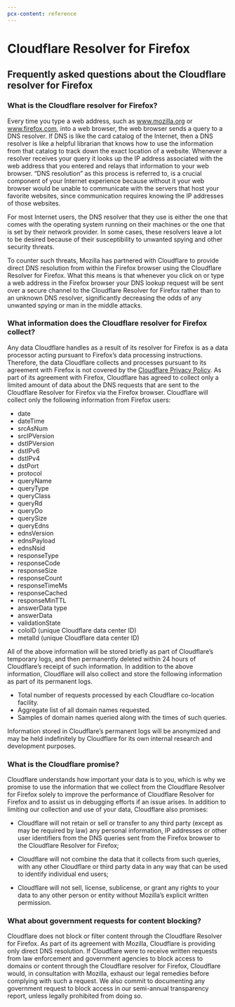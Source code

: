 ```yaml
---
pcx-content: reference
---
```


# Cloudflare Resolver for Firefox

## Frequently asked questions about the Cloudflare resolver for Firefox

### What is the Cloudflare resolver for Firefox?

Every time you type a web address, such as www.mozilla.org or www.firefox.com, into a web browser, the web browser sends a query to a DNS resolver. If DNS is like the card catalog of the Internet, then a DNS resolver is like a helpful librarian that knows how to use the information from that catalog to track down the exact location of a website. Whenever a resolver receives your query it looks up the IP address associated with the web address that you entered and relays that information to your web browser. “DNS resolution” as this process is referred to, is a crucial component of your Internet experience because without it your web browser would be unable to communicate with the servers that host your favorite websites, since communication requires knowing the IP addresses of those websites.

For most Internet users, the DNS resolver that they use is either the one that comes with the operating system running on their machines or the one that is set by their network provider. In some cases, these resolvers leave a lot to be desired because of their susceptibility to unwanted spying and other security threats.

To counter such threats, Mozilla has partnered with Cloudflare to provide direct DNS resolution from within the Firefox browser using the Cloudflare Resolver for Firefox. What this means is that whenever you click on or type a web address in the Firefox browser your DNS lookup request will be sent over a secure channel to the Cloudflare Resolver for Firefox rather than to an unknown DNS resolver, significantly decreasing the odds of any unwanted spying or man in the middle attacks.

### What information does the Cloudflare resolver for Firefox collect?

Any data Cloudflare handles as a result of its resolver for Firefox is as a data processor acting pursuant to Firefox’s data processing instructions. Therefore, the data Cloudflare collects and processes pursuant to its agreement with Firefox is not covered by the [Cloudflare Privacy Policy](https://www.cloudflare.com/privacypolicy/). As part of its agreement with Firefox, Cloudflare has agreed to collect only a limited amount of data about the DNS requests that are sent to the Cloudflare Resolver for Firefox via the Firefox browser. Cloudflare will collect only the following information from Firefox users:

* date
* dateTime
* srcAsNum
* srcIPVersion
* dstIPVersion
* dstIPv6
* dstIPv4
* dstPort
* protocol
* queryName
* queryType
* queryClass
* queryRd
* queryDo
* querySize
* queryEdns
* ednsVersion
* ednsPayload
* ednsNsid
* responseType
* responseCode
* responseSize
* responseCount
* responseTimeMs
* responseCached
* responseMinTTL
* answerData type
* answerData
* validationState
* coloID (unique Cloudflare data center ID)
* metalId (unique Cloudflare data center ID)

All of the above information will be stored briefly as part of Cloudflare’s temporary logs, and then permanently deleted within 24 hours of Cloudflare’s receipt of such information. In addition to the above information, Cloudflare will also collect and store the following information as part of its permanent logs.

- Total number of requests processed by each Cloudflare co-location facility.
- Aggregate list of all domain names requested.
- Samples of domain names queried along with the times of such queries.

Information stored in Cloudflare’s permanent logs will be anonymized and may be held indefinitely by Cloudflare for its own internal research and development purposes.

### What is the Cloudflare promise?

Cloudflare understands how important your data is to you, which is why we promise to use the information that we collect from the Cloudflare Resolver for Firefox solely to improve the performance of Cloudflare Resolver for Firefox and to assist us in debugging efforts if an issue arises. In addition to limiting our collection and use of your data, Cloudflare also promises:

* Cloudflare will not retain or sell or transfer to any third party (except as may be required by law) any personal information, IP addresses or other user identifiers from the DNS queries sent from the Firefox browser to the Cloudflare Resolver for Firefox;

* Cloudflare will not combine the data that it collects from such queries, with any other Cloudflare or third party data in any way that can be used to identify individual end users;

* Cloudflare will not sell, license, sublicense, or grant any rights to your data to any other person or entity without Mozilla’s explicit written permission.

### What about government requests for content blocking?

Cloudflare does not block or filter content through the Cloudflare Resolver for Firefox. As part of its agreement with Mozilla, Cloudflare is providing only direct DNS resolution. If Cloudflare were to receive written requests from law enforcement and government agencies to block access to domains or content through the Cloudflare resolver for Firefox, Cloudflare would, in consultation with Mozilla, exhaust our legal remedies before complying with such a request. We also commit to documenting any government request to block access in our semi-annual transparency report, unless legally prohibited from doing so.